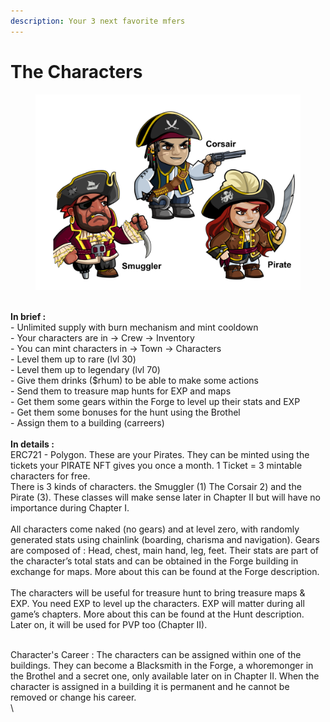 ```yaml
---
description: Your 3 next favorite mfers
---
```


# The Characters

<figure><img src="../../.gitbook/assets/all 3 characters.png" alt=""><figcaption></figcaption></figure>

\
**In brief :** \
\- Unlimited supply with burn mechanism and mint cooldown\
\- Your characters are in -> Crew -> Inventory\
\- You can mint characters in -> Town -> Characters\
\- Level them up to rare (lvl 30)\
\- Level them up to legendary (lvl 70) \
\- Give them drinks ($rhum) to be able to make some actions\
\- Send them to treasure map hunts for EXP and maps\
\- Get them some gears within the Forge to level up their stats and EXP\
\- Get them some bonuses for the hunt using the Brothel\
\- Assign them to a building (carreers)\
\
**In details :** \
ERC721 - Polygon. These are your Pirates. They can be minted using the tickets your PIRATE NFT gives you once a month. 1 Ticket = 3 mintable characters for free.\
There is 3 kinds of characters. the Smuggler (1) The Corsair 2) and the Pirate (3). These classes will make sense later in Chapter II but will have no importance during Chapter I.\
\
All characters come naked (no gears) and at level zero, with randomly generated stats using chainlink (boarding, charisma and navigation). Gears are composed of : Head, chest, main hand, leg, feet. Their stats are part of the character’s total stats and can be obtained in the Forge building in exchange for maps. More about this can be found at the Forge description.\
\
The characters will be useful for treasure hunt to bring treasure maps & EXP. You need EXP to level up the characters. EXP will matter during all game’s chapters. More about this can be found at the Hunt description. Later on, it will be used for PVP too (Chapter II).

\
Character's Career : The characters can be assigned within one of the buildings. They can become a Blacksmith in the Forge, a whoremonger in the Brothel and a secret one, only available later on in Chapter II. When the character is assigned in a building it is permanent and he cannot be removed or change his career.\
\


